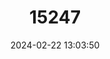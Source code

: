 ---
title: "15247"
category: "Oligoryzomys flavescens"
draft: false
date: 2024-02-22 13:03:50
languages:
  English: ["Yellow Pygmy Rice Rat"]
---